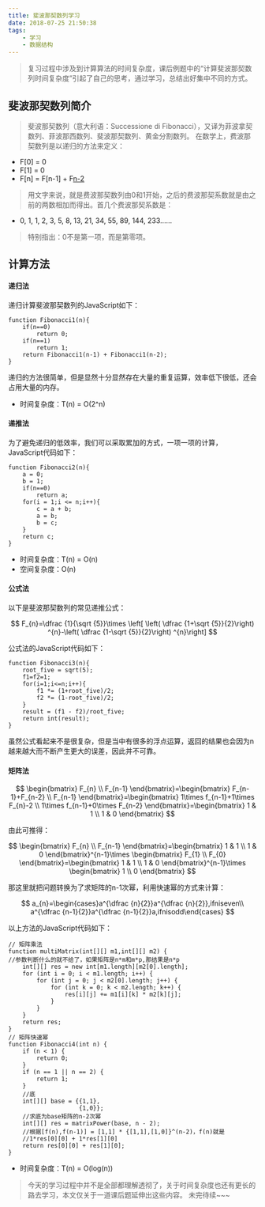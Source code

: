 ```yaml
---
title: 斐波那契数列学习
date: 2018-07-25 21:50:38
tags:
    - 学习
    - 数据结构
---
```


> 复习过程中涉及到计算算法的时间复杂度，课后例题中的“计算斐波那契数列时间复杂度”引起了自己的思考，通过学习，总结出好集中不同的方式。

<!-- more -->

## 斐波那契数列简介

> 斐波那契数列（意大利语：Successione di Fibonacci），又译为菲波拿契数列、菲波那西数列、斐波那契数列、黄金分割数列。
在数学上，费波那契数列是以递归的方法来定义：

- F[0] = 0
- F[1] = 0
- F[n] = F[n-1] + F[n-2](n>=2)

> 用文字来说，就是费波那契数列由0和1开始，之后的费波那契系数就是由之前的两数相加而得出。首几个费波那契系数是：

- 0, 1, 1, 2, 3, 5, 8, 13, 21, 34, 55, 89, 144, 233……

> 特别指出：0不是第一项，而是第零项。

## 计算方法

#### 递归法

递归计算斐波那契数列的JavaScript如下：

```
function Fibonacci1(n){
    if(n==0)
        return 0;
    if(n==1)
        return 1;
    return Fibonacci1(n-1) + Fibonacci1(n-2);
}
```

递归的方法很简单，但是显然十分显然存在大量的重复运算，效率低下很低，还会占用大量的内存。

- 时间复杂度：T(n) = O(2^n)

#### 递推法

为了避免递归的低效率，我们可以采取累加的方式，一项一项的计算，JavaScript代码如下：

```
function Fibonacci2(n){
    a = 0;
    b = 1;
    if(n==0)
        return a;
    for(i = 1;i <= n;i++){
        c = a + b;
        a = b;
        b = c;
    }
    return c;
}
```

- 时间复杂度：T(n) = O(n)
- 空间复杂度：O(n)

#### 公式法

<script type="text/javascript"
   src="http://cdn.mathjax.org/mathjax/latest/MathJax.js?config=TeX-AMS-MML_HTMLorMML">
</script>

以下是斐波那契数列的常见递推公式：

$$ F_{n}=\dfrac {1}{\sqrt {5}}\times \left[ \left( \dfrac {1+\sqrt {5}}{2}\right) ^{n}-\left( \dfrac {1-\sqrt {5}}{2}\right) ^{n}\right] $$

公式法的JavaScript代码如下：

```
function Fibonacci3(n){
    root_five = sqrt(5);
    f1=f2=1;
    for(i=1;i<=n;i++){
        f1 *= (1+root_five)/2;
        f2 *= (1-root_five)/2;
    }
    result = (f1 - f2)/root_five;
    return int(result);
}
```

虽然公式看起来不是很复杂，但是当中有很多的浮点运算，返回的结果也会因为n越来越大而不断产生更大的误差，因此并不可靠。

#### 矩阵法

$$ \begin{bmatrix} F_{n} \\ F_{n-1} \end{bmatrix}=\begin{bmatrix} F_{n-1}+F_{n-2} \\ F_{n-1} \end{bmatrix}=\begin{bmatrix} 1\times f_{n-1}+1\times F_{n}-2 \\ 1\times f_{n-1}+0\times F_{n-2} \end{bmatrix}=\begin{bmatrix}
1 & 1 \\
1 & 0
\end{bmatrix} $$

由此可推得：

$$ \begin{bmatrix} F_{n} \\ F_{n-1} \end{bmatrix}=\begin{bmatrix} 1 & 1 \\ 1 & 0 \end{bmatrix}^{n-1}\times \begin{bmatrix} F_{1} \\ F_{0} \end{bmatrix}=\begin{bmatrix} 1 & 1 \\ 1 & 0 \end{bmatrix}^{n-1}\times \begin{bmatrix} 1 \\ 0 \end{bmatrix} $$

那这里就把问题转换为了求矩阵的n-1次幂，利用快速幂的方式来计算：

$$ a_{n}=\begin{cases}a^{\dfrac {n}{2}}a^{\dfrac {n}{2}},ifniseven\\ a^{\dfrac {n-1}{2}}a^{\dfrac {n-1}{2}}a,ifnisodd\end{cases} $$

以上方法的JavaScript代码如下：

```
// 矩阵乘法
function multiMatrix(int[][] m1,int[][] m2) {
//参数判断什么的就不给了，如果矩阵是n*m和m*p,那结果是n*p
    int[][] res = new int[m1.length][m2[0].length];
    for (int i = 0; i < m1.length; i++) {
        for (int j = 0; j < m2[0].length; j++) {
            for (int k = 0; k < m2.length; k++) {
                res[i][j] += m1[i][k] * m2[k][j];
            }
        }
    }
    return res;
}
// 矩阵快速幂
function Fibonacci4(int n) {
    if (n < 1) {
        return 0;
    }
    if (n == 1 || n == 2) { 
        return 1;
    }
    //底
    int[][] base = {{1,1},
                    {1,0}};
    //求底为base矩阵的n-2次幂
    int[][] res = matrixPower(base, n - 2);
    //根据[f(n),f(n-1)] = [1,1] * {[1,1],[1,0]}^(n-2)，f(n)就是
    //1*res[0][0] + 1*res[1][0]
    return res[0][0] + res[1][0];
}
```

- 时间复杂度：T(n) = O(log(n)) 


> 今天的学习过程中并不是全部都理解透彻了，关于时间复杂度也还有更长的路去学习，本文仅关于一道课后题延伸出这些内容。
未完待续~~~
